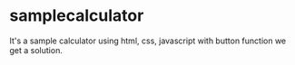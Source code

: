 # samplecalculator
It's a sample calculator using html, css, javascript with button function we get a solution.
